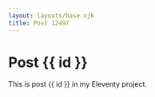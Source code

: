 ```yaml
---
layout: layouts/base.njk
title: Post 12497
---
```


# Post {{ id }}

This is post {{ id }} in my Eleventy project.
